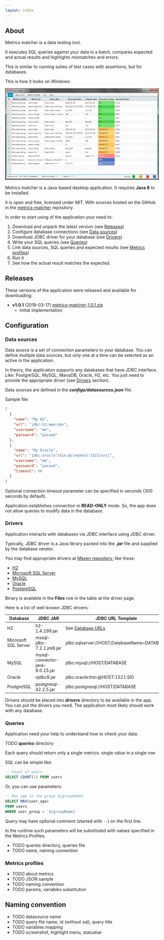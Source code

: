 ```yaml
---
layout: index
---
```


## About
Metrics matcher is a data testing tool.

It executes SQL queries against your data in a batch, 
compares expected and actual results and highlights mismatches and errors.

This is similar to running suites of test cases with assertions, but for databases.

This is how it looks on Windows:

![Metrics matcher screenshot](/images/screenshot.png)

Metrics matcher is a Java-based desktop application. It requires **Java 8** to be installed.

It is open and free, licensed under MIT. With sources hosted on the GitHub in the 
[metrics-matcher](https://github.com/metrics-matcher/metrics-matcher) repository.

In order to start using of the application your need to:

1. Download and unpack the latest version (see [Releases](#releases))
2. Configure database connections (see [Data sources](#data-sources))
3. Download JDBC driver for your database (see [Drivers](#drivers))
4. Write your SQL queries (see [Queries](#queries))
5. Link data sources, SQL queries and expected results (see [Metrics profiles](#metrics-profiles))
6. Run it
7. See how the actual result matches the expected.

## Releases

These versions of the application were released and available for downloading:

- **v1.0.1** (2019-03-17) [metrics-matcher-1.0.1.zip](/releases/metrics-matcher-1.0.1.zip)
  - Initial implementation

## Configuration

### Data sources

Data source is a set of connection parameters to your database.
You can define multiple data sources, but only one at a time can be selected as an active in the application.

In theory, the application supports any databases that have JDBC interface.
Like: PostgreSQL, MySQL, MariaDB, Oracle, H2, etc.
You just need to provide the appropriate driver (see [Drivers](#drivers) section).

Data sources are defined in the ***configs/datasources.json*** file.

Sample file:

```json
[
  {
    "name": "My H2",
    "url": "jdbc:h2:mem:dev",
    "username": "me",
    "password": "passwd"
  },
  {
    "name": "My Oracle",
    "url": "jdbc:oracle:thin:@//myhost:1521/orcl",
    "username": "me",
    "password": "passwd",
    "timeout": 60
  }
]
```

Optional connection timeout parameter can be specified in seconds (300 seconds by default).

Application establishes connection in **READ-ONLY** mode.
So, the app does not allow queries to modify data in the database.

### Drivers

Application interacts with databases via JDBC interface using JDBC driver.

Typically, JDBC driver is a Java library packed into the ***.jar*** file
and supplied by the database vendor.

You may find appropriate drivers at [Maven repository](https://mvnrepository.com), 
like these:

- [H2](https://mvnrepository.com/artifact/com.h2database/h2/1.4.199) 
- [Microsoft SQL Server](https://mvnrepository.com/artifact/com.microsoft.sqlserver/mssql-jdbc/7.2.1.jre8)
- [MySQL](https://mvnrepository.com/artifact/mysql/mysql-connector-java/8.0.15)
- [Oracle](https://www.oracle.com/technetwork/database/application-development/jdbc/downloads/index.html)
- [PostgreSQL](https://mvnrepository.com/artifact/org.postgresql/postgresql/42.2.5)

Binary is available in the **Files** row in the table at the driver page.

Here is a list of well-known JDBC drivers:

| Database | JDBC JAR | JDBC URL Template |
|----------------------|---------------------------------|---------------------------------------------|
| H2 | h2-1.4.199.jar | See [Database URLs](http://www.h2database.com/html/features.html) |
| Microsoft SQL Server | mssql-jdbc-7.2.1.jre8.jar | jdbc:sqlserver://HOST;DatabaseName=DATABASE |
| MySQL | mysql-connector-java-8.0.15.jar | jdbc:mysql://HOST/DATABASE |
| Oracle | ojdbc8.jar | jdbc:oracle:thin:@HOST:1521:SID |
| PostgreSQL | postgresql-42.2.5.jar | jdbc:postgresql://HOST/DATABASE |

Drivers should be placed into ***drivers*** directory to be available in the app.
You can put the drivers you need.
The application most likely should work with any database.

### Queries

Application need your help to understand how to check your data.

TODO
***queries*** directory

Each query should return only a single metrics: single value in a single row

SQL can be simple like:
```sql
-- Count of users
SELECT COUNT(1) FROM users
```

Or, you can use parameters:
```sql
-- Max age in the group ${groupName}
SELECT MAX(user_age)
FROM users
WHERE user_group = '${groupName}'
```

Query may have optional comment (started with `--`) on the first line.

In the runtime such parameters will be substituted with values specified in the Metrics Profiles.

- TODO queries directory, queries file
- TODO name, naming convention


### Metrics profiles

- TODO about metrics
- TODO JSON sample
- TODO naming convention
- TODO params, variables substitution


## Naming convention

- TODO datasource name
- TODO query file name, id (without sql), query title
- TODO variables mapping
- TODO screenshot, highlight menu, statusbar

